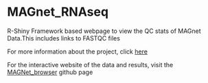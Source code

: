# MAGnet_RNAseq

R-Shiny Framework based webpage to view the QC stats of MAGnet Data.This includes links to FASTQC files 

For more information about the project, click [here](https://github.com/mpmorley/MAGNet) 

For the interactive website of the data and results, visit the [MAGNet_browser](https://github.com/bapoorva/MAGNet_browser) github page


